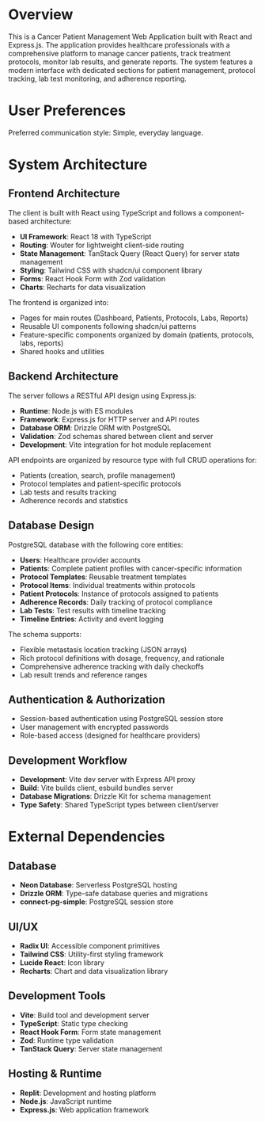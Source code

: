 # Overview

This is a Cancer Patient Management Web Application built with React and Express.js. The application provides healthcare professionals with a comprehensive platform to manage cancer patients, track treatment protocols, monitor lab results, and generate reports. The system features a modern interface with dedicated sections for patient management, protocol tracking, lab test monitoring, and adherence reporting.

# User Preferences

Preferred communication style: Simple, everyday language.

# System Architecture

## Frontend Architecture
The client is built with React using TypeScript and follows a component-based architecture:

- **UI Framework**: React 18 with TypeScript
- **Routing**: Wouter for lightweight client-side routing
- **State Management**: TanStack Query (React Query) for server state management
- **Styling**: Tailwind CSS with shadcn/ui component library
- **Forms**: React Hook Form with Zod validation
- **Charts**: Recharts for data visualization

The frontend is organized into:
- Pages for main routes (Dashboard, Patients, Protocols, Labs, Reports)
- Reusable UI components following shadcn/ui patterns
- Feature-specific components organized by domain (patients, protocols, labs, reports)
- Shared hooks and utilities

## Backend Architecture
The server follows a RESTful API design using Express.js:

- **Runtime**: Node.js with ES modules
- **Framework**: Express.js for HTTP server and API routes
- **Database ORM**: Drizzle ORM with PostgreSQL
- **Validation**: Zod schemas shared between client and server
- **Development**: Vite integration for hot module replacement

API endpoints are organized by resource type with full CRUD operations for:
- Patients (creation, search, profile management)
- Protocol templates and patient-specific protocols
- Lab tests and results tracking
- Adherence records and statistics

## Database Design
PostgreSQL database with the following core entities:

- **Users**: Healthcare provider accounts
- **Patients**: Complete patient profiles with cancer-specific information
- **Protocol Templates**: Reusable treatment templates
- **Protocol Items**: Individual treatments within protocols
- **Patient Protocols**: Instance of protocols assigned to patients
- **Adherence Records**: Daily tracking of protocol compliance
- **Lab Tests**: Test results with timeline tracking
- **Timeline Entries**: Activity and event logging

The schema supports:
- Flexible metastasis location tracking (JSON arrays)
- Rich protocol definitions with dosage, frequency, and rationale
- Comprehensive adherence tracking with daily checkoffs
- Lab result trends and reference ranges

## Authentication & Authorization
- Session-based authentication using PostgreSQL session store
- User management with encrypted passwords
- Role-based access (designed for healthcare providers)

## Development Workflow
- **Development**: Vite dev server with Express API proxy
- **Build**: Vite builds client, esbuild bundles server
- **Database Migrations**: Drizzle Kit for schema management
- **Type Safety**: Shared TypeScript types between client/server

# External Dependencies

## Database
- **Neon Database**: Serverless PostgreSQL hosting
- **Drizzle ORM**: Type-safe database queries and migrations
- **connect-pg-simple**: PostgreSQL session store

## UI/UX
- **Radix UI**: Accessible component primitives
- **Tailwind CSS**: Utility-first styling framework
- **Lucide React**: Icon library
- **Recharts**: Chart and data visualization library

## Development Tools
- **Vite**: Build tool and development server
- **TypeScript**: Static type checking
- **React Hook Form**: Form state management
- **Zod**: Runtime type validation
- **TanStack Query**: Server state management

## Hosting & Runtime
- **Replit**: Development and hosting platform
- **Node.js**: JavaScript runtime
- **Express.js**: Web application framework